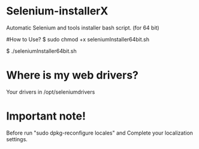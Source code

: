# Selenium-installerX
Automatic Selenium and tools installer bash script. (for 64 bit)

#How to Use?
$ sudo chmod +x seleniumInstaller64bit.sh

$ ./seleniumInstaller64bit.sh

# Where is my web drivers?
Your drivers in /opt/seleniumdrivers

# Important note!
Before run "sudo dpkg-reconfigure locales" and Complete your localization settings.

